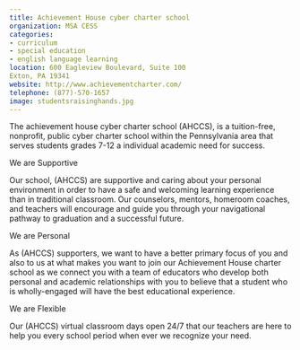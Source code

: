 ```yaml
---
title: Achievement House cyber charter school
organization: MSA CESS
categories:
- curriculum
- special education
- english language learning
location: 600 Eagleview Boulevard, Suite 100
Exton, PA 19341
website: http://www.achievementcharter.com/
telephone: (877)-570-1657
image: studentsraisinghands.jpg
---
```


The achievement house cyber charter school (AHCCS), is a tuition-free, nonprofit, public cyber charter school within the Pennsylvania area that serves students grades 7-12 a individual academic need for success.

We are Supportive

Our school, (AHCCS) are supportive and caring about your personal environment in order to have a safe and welcoming learning experience than in traditional classroom. Our counselors, mentors, homeroom coaches, and teachers will encourage and guide you through your navigational pathway to graduation and a successful future.

We are Personal

As (AHCCS) supporters, we want to have a better primary focus of you and also to us at what makes you want to join our Achievement House charter school as we connect you with a team of educators who develop both personal and academic relationships with you to believe that a student who is wholly-engaged will have the best educational experience.

We are Flexible

Our (AHCCS) virtual classroom days open 24/7 that our teachers are here to help you every school period when ever we recognize your need.         
